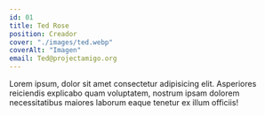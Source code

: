 ```yaml
---
id: 01
title: Ted Rose
position: Creador
cover: "./images/ted.webp"
coverAlt: "Imagen"
email: Ted@projectamigo.org
---
```


Lorem ipsum, dolor sit amet consectetur adipisicing elit. Asperiores
reiciendis explicabo quam voluptatem, nostrum ipsam dolorem necessitatibus
maiores laborum eaque tenetur ex illum officiis!
